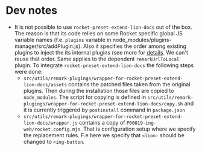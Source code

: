 # Dev notes

- It is not possible to use `rocket-preset-extend-lion-docs` out of the box. The reason is that its code relies on some Rocket specific global JS variable names (f.e. `plugins` variable in node_modules/plugins-manager/src/addPlugin.js). Also it specifies the order among existing plugins to inject the its internal plugins (see more for [details](https://github.com/ing-bank/lion/blob/master/packages-node/rocket-preset-extend-lion-docs/preset/extendLionDocs.js#L66). We can't reuse that order. Same applies to the dependent `remarkUrlToLocal` plugin. To integrate `rocket-preset-extend-lion-docs` the following steps were done:
  - `src/utils/remark-plugings/wrapper-for-rocket-preset-extend-lion-docs/assets` contains the patched files taken from the original plugins. Then during the installation those files are copied to `node_modules`. The script for copying is defined in `src/utils/remark-plugings/wrapper-for-rocket-preset-extend-lion-docs/copy.sh` and it is currently triggered by `postinstall` command in `package.json`
  - `src/utils/remark-plugings/wrapper-for-rocket-preset-extend-lion-docs/wrapper.js` contains a copy of `P00019-ing-web/rocket.config.mjs`. That is configuration setup where we specify the replacement rules. F.e here we specify that `<lion-` should be changed to `<ing-button`.
